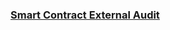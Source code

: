 ### [Smart Contract External Audit](https://github.com/BarnBridge/BarnBridge-YieldFarming/blob/master/BarnBridge%20Yield%20Farming%20and%20Incentivization%20AUDIT.pdf)
